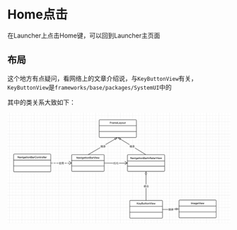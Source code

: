 # Home点击

在Launcher上点击Home键，可以回到Launcher主页面



## 布局

这个地方有点疑问，看网络上的文章介绍说，与`KeyButtonView`有关，`KeyButtonView`是`frameworks/base/packages/SystemUI`中的

其中的类关系大致如下：

![009](https://github.com/winfredzen/Android-Basic/blob/master/Launcher/images/009.png)
